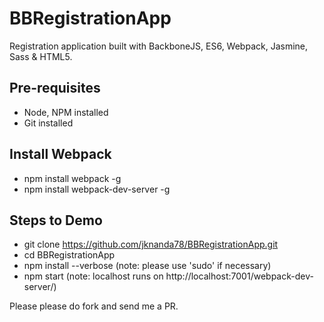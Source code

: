 # BBRegistrationApp
Registration application built with BackboneJS, ES6, Webpack, Jasmine, Sass &amp; HTML5.

Pre-requisites
--------------
 - Node, NPM installed
 - Git installed

 Install Webpack
 ---------------
  - npm install webpack -g
  - npm install webpack-dev-server -g

Steps to Demo
-------------
- git clone https://github.com/jknanda78/BBRegistrationApp.git
- cd BBRegistrationApp
- npm install --verbose (note: please use 'sudo' if necessary)
- npm start (note: localhost runs on http://localhost:7001/webpack-dev-server/)

Please please do fork and send me a PR.
